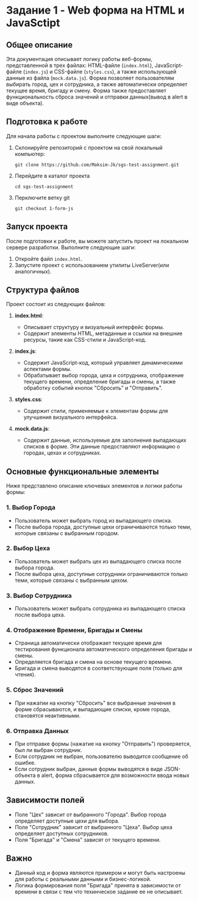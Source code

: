 # Задание 1 - Web форма на HTML и JavaSctipt

## Общее описание

Эта документация описывает логику работы веб-формы, представленной в трех файлах: HTML-файле (`index.html`), JavaScript-файле (`index.js`) и CSS-файле (`styles.css`), а также использующей данные из файла (`mock.data.js`). Форма позволяет пользователям выбирать город, цех и сотрудника, а также автоматически определяет текущее время, бригаду и смену. Форма также предоставляет функциональность сброса значений и отправки данных(вывод в alert в виде объекта).

## Подготовка к работе

Для начала работы с проектом выполните следующие шаги:

1. Склонируйте репозиторий с проектом на свой локальный компьютер:

   ```shell
   git clone https://github.com/Maksim-Jk/sgs-test-assignment.git
   ```

2. Перейдите в каталог проекта

   ```shell
   cd sgs-test-assignment
   ```

3. Перключите ветку git

   ```shell
   git checkout 1-form-js
   ```
   
## Запуск проекта

После подготовки к работе, вы можете запустить проект на локальном сервере разработки. Выполните следующие шаги:

1. Откройте файл `index.html`.
2. Запустите проект с использованием утилиты LiveServer(или аналогичных).

## Структура файлов

Проект состоит из следующих файлов:

1. **index.html**:

   - Описывает структуру и визуальный интерфейс формы.
   - Содержит элементы HTML, метаданные и ссылки на внешние ресурсы, такие как CSS-стили и JavaScript-код.

2. **index.js**:

   - Содержит JavaScript-код, который управляет динамическими аспектами формы.
   - Обрабатывает выбор города, цеха и сотрудника, отображение текущего времени, определение бригады и смены, а также обработку событий кнопок "Сбросить" и "Отправить".

3. **styles.css**:

   - Содержит стили, применяемые к элементам формы для улучшения визуального интерфейса.

4. **mock.data.js**:

   - Содержит данные, используемые для заполнения выпадающих списков в форме. Эти данные предоставляют информацию о городах, цехах и сотрудниках.

## Основные функциональные элементы

Ниже представлено описание ключевых элементов и логики работы формы:

### 1. Выбор Города

- Пользователь может выбрать город из выпадающего списка.
- После выбора города, доступные цехи ограничиваются только теми, которые связаны с выбранным городом.

### 2. Выбор Цеха

- Пользователь может выбрать цех из выпадающего списка после выбора города.
- После выбора цеха, доступные сотрудники ограничиваются только теми, которые связаны с выбранным цехом.

### 3. Выбор Сотрудника

- Пользователь может выбрать сотрудника из выпадающего списка после выбора цеха.

### 4. Отображение Времени, Бригады и Смены

- Страница автоматически отображает текущее время для тестирования функционала автоматического определения бригады и смены.
- Определяется бригада и смена на основе текущего времени.
- Бригада и смена выводятся в соответствующие поля (только для чтения).

### 5. Сброс Значений

- При нажатии на кнопку "Сбросить" все выбранные значения в форме сбрасываются, и выпадающие списки, кроме города, становятся неактивными.

### 6. Отправка Данных

- При отправке формы (нажатие на кнопку "Отправить") проверяется, был ли выбран сотрудник.
- Если сотрудник не выбран, пользователю выводится сообщение об ошибке.
- Если сотрудник выбран, данные формы выводятся в виде JSON-объекта в alert, форма сбрасывается для возможности ввода новых данных.

## Зависимости полей

- Поле "Цех" зависит от выбранного "Города". Выбор города определяет доступные цехи для выбора.
- Поле "Сотрудник" зависит от выбранного "Цеха". Выбор цеха определяет доступных сотрудников.
- Поля "Бригада" и "Смена" зависят от текущего времени.

## Важно

- Данный код и форма являются примером и могут быть настроены для работы с реальными данными и бизнес-логикой.
- Логика формирования поля "Бригада" принята в зависимости от времени в связи с тем что техинческое задание ее не описывает.
